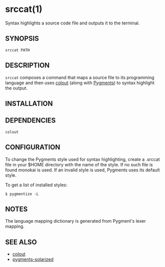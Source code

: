 # srccat(1)

Syntax highlights a source code file and outputs it to the terminal.

## SYNOPSIS

    srccat PATH

## DESCRIPTION

`srccat` composes a command that maps a source file to its programming language and then uses 
[colout](https://github.com/nojhan/colout) (along with [Pygments](http://pygments.org/)) to syntax highlight the
output.

## INSTALLATION


## DEPENDENCIES

`colout`

## CONFIGURATION

To change the Pygments style used for syntax highlighting, create a .srccat file in your $HOME directory with the
name of the style. If no such file is found monokai is used. If an invalid style is used, Pygments uses its default
style.

To get a list of installed styles:

    $ pygmentize -L

## NOTES

The language mapping dictionary is generated from Pygment's lexer mapping.

## SEE ALSO

* [colout](https://github.com/nojhan/colout)
* [pygments-solarized](https://github.com/cfeduke/pygments-solarized)
